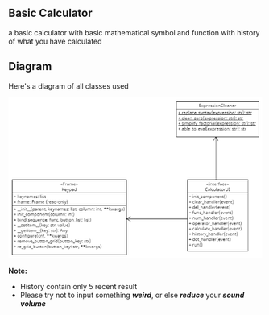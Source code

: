 ## Basic Calculator
a basic calculator with basic mathematical symbol and function with history of what you have calculated

## Diagram
Here's a diagram of all classes used

![calculator UML class diagram](calculator_diagram.png)

**Note:**
* History contain only 5 recent result
* Please try not to input something **_weird_**, or else **_reduce_** your **_sound volume_**
